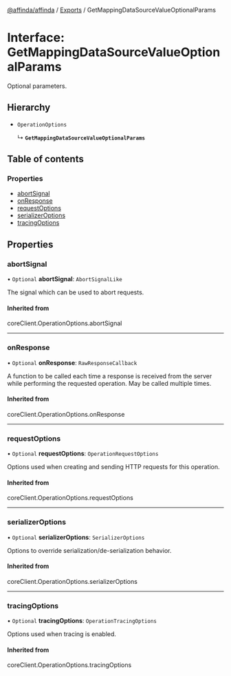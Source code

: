 [@affinda/affinda](../README.md) / [Exports](../modules.md) / GetMappingDataSourceValueOptionalParams

# Interface: GetMappingDataSourceValueOptionalParams

Optional parameters.

## Hierarchy

- `OperationOptions`

  ↳ **`GetMappingDataSourceValueOptionalParams`**

## Table of contents

### Properties

- [abortSignal](GetMappingDataSourceValueOptionalParams.md#abortsignal)
- [onResponse](GetMappingDataSourceValueOptionalParams.md#onresponse)
- [requestOptions](GetMappingDataSourceValueOptionalParams.md#requestoptions)
- [serializerOptions](GetMappingDataSourceValueOptionalParams.md#serializeroptions)
- [tracingOptions](GetMappingDataSourceValueOptionalParams.md#tracingoptions)

## Properties

### abortSignal

• `Optional` **abortSignal**: `AbortSignalLike`

The signal which can be used to abort requests.

#### Inherited from

coreClient.OperationOptions.abortSignal

___

### onResponse

• `Optional` **onResponse**: `RawResponseCallback`

A function to be called each time a response is received from the server
while performing the requested operation.
May be called multiple times.

#### Inherited from

coreClient.OperationOptions.onResponse

___

### requestOptions

• `Optional` **requestOptions**: `OperationRequestOptions`

Options used when creating and sending HTTP requests for this operation.

#### Inherited from

coreClient.OperationOptions.requestOptions

___

### serializerOptions

• `Optional` **serializerOptions**: `SerializerOptions`

Options to override serialization/de-serialization behavior.

#### Inherited from

coreClient.OperationOptions.serializerOptions

___

### tracingOptions

• `Optional` **tracingOptions**: `OperationTracingOptions`

Options used when tracing is enabled.

#### Inherited from

coreClient.OperationOptions.tracingOptions
